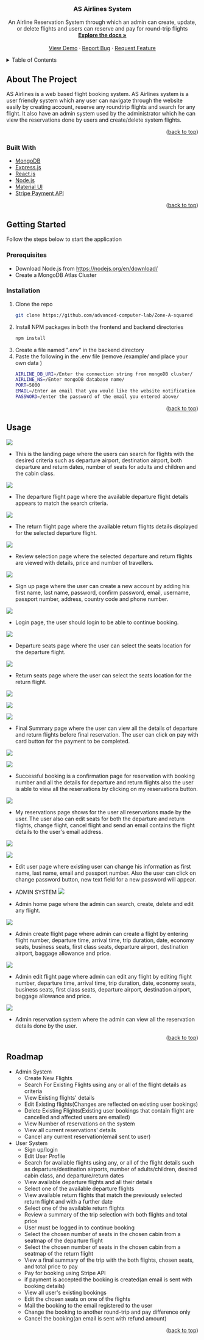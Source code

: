 <div id="top"></div>
<!--
*** Thanks for checking out the Best-README-Template. If you have a suggestion
*** that would make this better, please fork the repo and create a pull request
*** or simply open an issue with the tag "enhancement".
*** Don't forget to give the project a star!
*** Thanks again! Now go create something AMAZING! :D
-->



<!-- PROJECT SHIELDS -->
<!--
*** I'm using markdown "reference style" links for readability.
*** Reference links are enclosed in brackets [ ] instead of parentheses ( ).
*** See the bottom of this document for the declaration of the reference variables
*** for contributors-url, forks-url, etc. This is an optional, concise syntax you may use.
*** https://www.markdownguide.org/basic-syntax/#reference-style-links
-->



<!-- PROJECT LOGO -->
<br />
<div align="center">
  

<h3 align="center">AS Airlines System</h3>

  <p align="center">
    An Airline Reservation System through which an admin can create, update, or delete flights and users can reserve and pay for round-trip flights
    <br />
    <a href="https://github.com/advanced-computer-lab/Zone-A-squared"><strong>Explore the docs »</strong></a>
    <br />
    <br />
    <a href="https://github.com/advanced-computer-lab/Zone-A-squared">View Demo</a>
    ·
    <a href="https://github.com/advanced-computer-lab/Zone-A-squared/issues">Report Bug</a>
    ·
    <a href="https://github.com/advanced-computer-lab/Zone-A-squared/issues">Request Feature</a>
  </p>
</div>



<!-- TABLE OF CONTENTS -->
<details>
  <summary>Table of Contents</summary>
  <ol>
    <li>
      <a href="#about-the-project">About The Project</a>
      <ul>
        <li><a href="#built-with">Built With</a></li>
      </ul>
    </li>
    <li>
      <a href="#getting-started">Getting Started</a>
      <ul>
        <li><a href="#prerequisites">Prerequisites</a></li>
        <li><a href="#installation">Installation</a></li>
      </ul>
    </li>
    <li><a href="#usage">Usage</a></li>
    <li><a href="#roadmap">Roadmap</a></li>
    <li><a href="#contributing">Contributing</a></li>
  </ol>
</details>



<!-- ABOUT THE PROJECT -->
## About The Project



AS Airlines is a web based flight booking system. AS Airlines system is a user friendly system which any user can navigate through the website easily by creating account, reserve any roundtrip flights and search for any flight.
It also have an admin system used by the administrator which he can view the reservations done by users and create/delete system flights.

<p align="right">(<a href="#top">back to top</a>)</p>



### Built With

* [MongoDB](https://mongodb.com/)
* [Express.js](https://expressjs.com/)
* [React.js](https://reactjs.org/)
* [Node.js](https://nodejs.org/)
* [Material UI](https://mui.com/)
* [Stripe Payment API](https://stripe.com/)

<p align="right">(<a href="#top">back to top</a>)</p>



<!-- GETTING STARTED -->
## Getting Started

Follow the steps below to start the application 

### Prerequisites

* Download Node.js from https://nodejs.org/en/download/
* Create a MongoDB Atlas Cluster

### Installation

1. Clone the repo
   ```sh
   git clone https://github.com/advanced-computer-lab/Zone-A-squared
   ```
2. Install NPM packages in both the frontend and backend directories
   ```sh
   npm install
   ```
3. Create a file named ".env" in the backend directory
4. Paste the following in the .env file (remove /example/ and place your own data )
   ```sh
   AIRLINE_DB_URI=/Enter the connection string from mongoDB cluster/
   AIRLINE_NS=/Enter mongoDB database name/
   PORT=5000
   EMAIL=/Enter an email that you would like the website notification emails be sent from/
   PASSWORD=/enter the password of the email you entered above/
   ```

<p align="right">(<a href="#top">back to top</a>)</p>



<!-- USAGE EXAMPLES -->
## Usage

![][landing-ss] 

- This is the landing page where the users can search for flights with the desired criteria such as departure airport, destination airport, both departure and return dates, number of seats for adults and children and the cabin class. 
  


![][depflights-ss] 

- The departure flight page where the available departure flight details appears to match the search criteria.


![][retflights-ss] 

- The return flight page where the available return flights details displayed for the selected departure flight.


![][reviewselection-ss] 

- Review selection page where the selected departure and return flights are viewed with details, price and number of travellers.

![][signup-ss]

- Sign up page where the user can create a new account by adding his first name, last name, password, confirm password, email, username, passport number, address, country code and phone number.

![][login-ss] 

- Login page, the user should login to be able to continue booking.


![][depseats-ss]

- Departure seats page where the user can select the seats location for the departure flight.


![][retseats-ss]

- Return seats page where the user can select the seats location for the return flight.


![][finalbooking1-ss]

![][finalbooking2-ss]

![][finalbooking3-ss]

- Final Summary page where the user can view all the details of departure and return flights before final reservation. The user can click on pay with card button for the payment to be completed.



![][successfulbooking1-ss]

![][successfulbooking2-ss]

- Successful booking is a confirmation page for reservation with booking number and all the details for departure and return flights also the user is able to view all the reservations by clicking on my reservations button.


![][myreservations-ss]

- My reservations page shows for the user all reservations made by the user. The user also can edit seats for both the departure and return flights, change flight, cancel flight and send an email contains the flight details to the user's email address.


![][edituser-ss]

![][edituserpass-ss]


- Edit user page where existing user can change his information as first name, last name, email and passport number. Also the user can click on change password button, new text field for a new password will appear.



- ADMIN SYSTEM
![][adminhome-ss]

- Admin home page where the admin can search, create, delete and edit any flight.


![][admincreateflight-ss]

- Admin create flight page where admin can create a flight by entering flight number, departure time, arrival time, trip duration, date, economy seats, business seats, first class seats, departure airport, destination airport, baggage allowance and price.


![][admineditflight-ss]


- Admin edit flight page where admin can edit any flight by editing flight number, departure time, arrival time, trip duration, date, economy seats, business seats, first class seats, departure airport, destination airport, baggage allowance and price.

![][reservationadmin-ss]

- Admin reservation system where the admin can view all the reservation details done by the user.
<p align="right">(<a href="#top">back to top</a>)</p>



<!-- ROADMAP -->
## Roadmap

- Admin System
    - Create New Flights
    - Search For Existing Flights using any or all of the flight details as criteria
    - View Existing flights' details
    - Edit Existing flights(Changes are reflected on existing user bookings)
    - Delete Existing Flights(Existing user bookings that contain flight are cancelled and affected users are emailed)
    - View Number of reservations on the system
    - View all current reservations' details
    - Cancel any current reservation(email sent to user)
- User System
    - Sign up/login
    - Edit User Profile
    - Search for available flights using any, or all of the flight details such as departure/destination airports, number of adults/children, desired cabin class, and departure/return dates
    - View available departure flights and all their details
    - Select one of the available departure flights
    - View available return flights that match the previously selected return flight and with a further date
    - Select one of the available return flights
    - Review a summary of the trip selection with both flights and total price
    - User must be logged in to continue booking
    - Select the chosen number of seats in the chosen cabin from a seatmap of the departure flight
    - Select the chosen number of seats in the chosen cabin from a seatmap of the return flight
    - View a final summary of the trip with the both flights, chosen seats, and total price to pay
    - Pay for booking using Stripe API
    - if payment is accepted the booking is created(an email is sent with booking details)
    - View all user's existing bookings
    - Edit the chosen seats on one of the flights
    - Mail the booking to the email registered to the user
    - Change the booking to another round-trip and pay difference only
    - Cancel the booking(an email is sent with refund amount)   

<p align="right">(<a href="#top">back to top</a>)</p>






<!-- MARKDOWN LINKS & IMAGES -->
<!-- https://www.markdownguide.org/basic-syntax/#reference-style-links -->
[contributors-shield]: https://img.shields.io/github/contributors/github_username/repo_name.svg?style=for-the-badge
[contributors-url]: https://github.com/github_username/repo_name/graphs/contributors
[forks-shield]: https://img.shields.io/github/forks/github_username/repo_name.svg?style=for-the-badge
[forks-url]: https://github.com/github_username/repo_name/network/members
[stars-shield]: https://img.shields.io/github/stars/github_username/repo_name.svg?style=for-the-badge
[stars-url]: https://github.com/github_username/repo_name/stargazers
[issues-shield]: https://img.shields.io/github/issues/github_username/repo_name.svg?style=for-the-badge
[issues-url]: https://github.com/github_username/repo_name/issues
[license-shield]: https://img.shields.io/github/license/github_username/repo_name.svg?style=for-the-badge
[license-url]: https://github.com/github_username/repo_name/blob/master/LICENSE.txt
[linkedin-shield]: https://img.shields.io/badge/-LinkedIn-black.svg?style=for-the-badge&logo=linkedin&colorB=555
[linkedin-url]: https://linkedin.com/in/linkedin_username
[product-screenshot]: images/screenshot.png
[test-screenshot]: images/mkr.png
[landing-ss]:images/landing.png
[depflights-ss]:images/depflights.png
[retflights-ss]:images/retflights.png
[reviewselection-ss]:images/reviewselection.png
[depseats-ss]:images/depseats.png
[retseats-ss]:images/retseats.png
[login-ss]:images/login.png
[myreservations-ss]:images/myreservations.png
[successfulbooking1-ss]:images/successfulbooking1.png
[successfulbooking2-ss]:images/successfulbooking2.png
[finalbooking1-ss]:images/finalbooking1.png
[finalbooking2-ss]:images/finalbooking2.png
[finalbooking3-ss]:images/finalbooking3.png
[myreservations-ss]:images/myreservations.png
[adminhome-ss]:images/adminhome.png
[reservationadmin-ss]:images/reservationadmin.png
[signup-ss]:images/signup.png
[edituser-ss]:images/edituser.png
[edituserpass-ss]:images/edituserpass.png
[admincreateflight-ss]:images/admincreateflight.png
[admineditflight-ss]:images/admineditflight.png